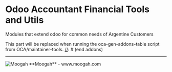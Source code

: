 # Odoo Accountant Financial Tools and Utils

Modules that extend odoo for common needs of Argentine Customers

[//]: # (addons)
This part will be replaced when running the oca-gen-addons-table script from OCA/maintainer-tools.
[//]: # (end addons)


------------------


<img alt="Moogah" src="http://www.moogah.com/logo.png" />
**Moogah** - www.moogah.com
